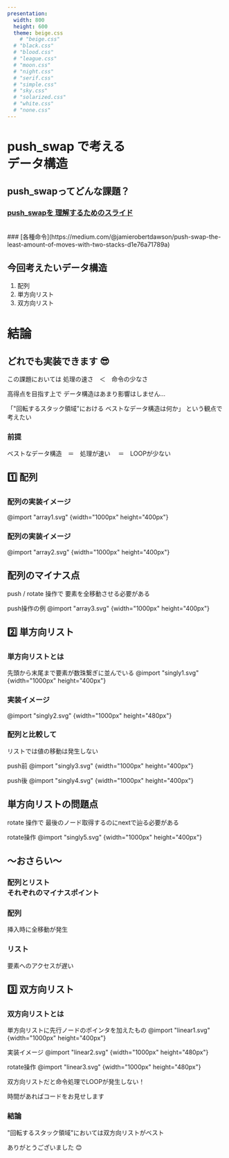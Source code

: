 ```yaml
---
presentation:
  width: 800
  height: 600
  theme: beige.css
    # "beige.css"
  # "black.css"
  # "blood.css"
  # "league.css"
  # "moon.css"
  # "night.css"
  # "serif.css"
  # "simple.css"
  # "sky.css"
  # "solarized.css"
  # "white.css"
  # "none.css"
---
```


<!-- slide -->

# push_swap で考える<br>データ構造

<!-- slide -->
## push_swapってどんな課題？

<!-- slide -->
### [push_swapを 理解するためのスライド](https://docs.google.com/presentation/d/1c2PU6ZST7uMwNHl6aAz2WsJ5QFf1J7JJsMkW0VSTXc8/edit#slide=id.p)
<br>
###  [各種命令](https://medium.com/@jamierobertdawson/push-swap-the-least-amount-of-moves-with-two-stacks-d1e76a71789a)
<!-- slide -->

## 今回考えたいデータ構造

1. 配列
2. 単方向リスト
3. 双方向リスト

<!-- slide -->

# 結論

<!-- slide -->

## どれでも実装できます 😎

<!-- slide -->

この課題においては
処理の速さ　＜　命令の少なさ

<!-- slide -->

高得点を目指す上で
データ構造はあまり影響はしません...

<!-- slide -->

「"回転するスタック領域"における
ベストなデータ構造は何か」
という観点で考えたい
<!-- slide -->

### 前提
ベストなデータ構造　＝　処理が速い
　＝　LOOPが少ない


<!-- slide -->

## 1️⃣ 配列

<!-- slide class"left"-->

### 配列の実装イメージ

@import "array1.svg" {width="1000px" height="400px"}

<!-- slide -->

### 配列の実装イメージ

@import "array2.svg" {width="1000px" height="400px"}

<!-- slide -->

## 配列のマイナス点

<!-- slide -->

push / rotate 操作で
要素を全移動させる必要がある
<!-- slide -->

push操作の例
@import "array3.svg" {width="1000px" height="400px"}

<!-- slide -->

## 2️⃣ 単方向リスト

<!-- slide -->

### 単方向リストとは
先頭から末尾まで要素が数珠繋ぎに並んでいる
@import "singly1.svg" {width="1000px" height="400px"}


<!-- slide -->

### 実装イメージ
@import "singly2.svg" {width="1000px" height="480px"}

<!-- slide -->

### 配列と比較して
リストでは値の移動は発生しない

<!-- slide -->

push前
@import "singly3.svg" {width="1000px" height="400px"}
<!-- slide -->
push後
@import "singly4.svg" {width="1000px" height="400px"}
<!-- slide -->

## 単方向リストの問題点

<!-- slide -->

rotate 操作で
最後のノード取得するのにnextで辿る必要がある

<!-- slide -->

rotate操作
@import "singly5.svg" {width="1000px" height="400px"}


<!-- slide -->
## 〜おさらい〜
### 配列とリスト<br>それぞれのマイナスポイント

<!-- slide -->
### 配列
挿入時に全移動が発生
<br>
### リスト
要素へのアクセスが遅い

<!-- slide -->

## 3️⃣ 双方向リスト

<!-- slide -->

### 双方向リストとは
単方向リストに先行ノードのポインタを加えたもの
@import "linear1.svg" {width="1000px" height="400px"}

<!-- slide -->

実装イメージ
@import "linear2.svg" {width="1000px" height="480px"}
<!-- slide -->

rotate操作
@import "linear3.svg" {width="1000px" height="480px"}

<!-- slide -->
双方向リストだと命令処理でLOOPが発生しない！

<!-- slide -->

<!-- slide -->
時間があればコードをお見せします
<!-- slide -->
<!-- slide -->

### 結論

"回転するスタック領域"においては双方向リストがベスト



<!-- slide -->

ありがとうございました 😊
